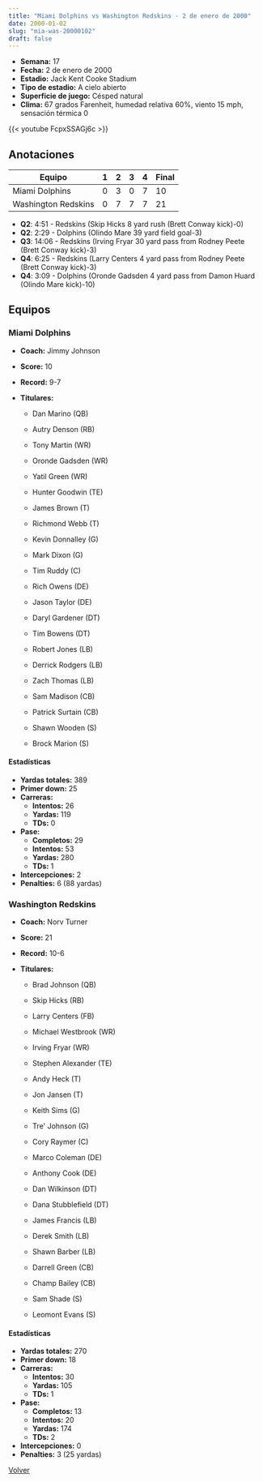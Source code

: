 ```yaml
---
title: "Miami Dolphins vs Washington Redskins - 2 de enero de 2000"
date: 2000-01-02
slug: "mia-was-20000102"
draft: false
---
```


- **Semana:** 17
- **Fecha:** 2 de enero de 2000
- **Estadio:** Jack Kent Cooke Stadium
- **Tipo de estadio:** A cielo abierto
- **Superficie de juego:** Césped natural
- **Clima:** 67 grados Farenheit, humedad relativa 60%, viento 15 mph, sensación térmica 0


{{< youtube FcpxSSAGj6c >}}


## Anotaciones
| Equipo | 1 | 2 | 3 | 4 | Final |
|--------|---|---|---|---|-------|
| Miami Dolphins  | 0 | 3 | 0 | 7  | 10 |
| Washington Redskins  | 0 | 7 | 7 | 7  | 21 |
- **Q2**: 4:51 - Redskins (Skip Hicks 8 yard rush (Brett Conway kick)-0)
- **Q2**: 2:29 - Dolphins (Olindo Mare 39 yard field goal-3)
- **Q3**: 14:06 - Redskins (Irving Fryar 30 yard pass from Rodney Peete (Brett Conway kick)-3)
- **Q4**: 6:25 - Redskins (Larry Centers 4 yard pass from Rodney Peete (Brett Conway kick)-3)
- **Q4**: 3:09 - Dolphins (Oronde Gadsden 4 yard pass from Damon Huard (Olindo Mare kick)-10)


## Equipos


### Miami Dolphins
* **Coach:** Jimmy Johnson
* **Score:** 10
* **Record:** 9-7
* **Titulares:** 

  * Dan Marino (QB) 

  * Autry Denson (RB) 

  * Tony Martin (WR) 

  * Oronde Gadsden (WR) 

  * Yatil Green (WR) 

  * Hunter Goodwin (TE) 

  * James Brown (T) 

  * Richmond Webb (T) 

  * Kevin Donnalley (G) 

  * Mark Dixon (G) 

  * Tim Ruddy (C) 

  * Rich Owens (DE) 

  * Jason Taylor (DE) 

  * Daryl Gardener (DT) 

  * Tim Bowens (DT) 

  * Robert Jones (LB) 

  * Derrick Rodgers (LB) 

  * Zach Thomas (LB) 

  * Sam Madison (CB) 

  * Patrick Surtain (CB) 

  * Shawn Wooden (S) 

  * Brock Marion (S) 

#### Estadísticas
* **Yardas totales:** 389
* **Primer down:** 25
* **Carreras:**
  * **Intentos:** 26
  * **Yardas:** 119
  * **TDs:** 0
* **Pase:**
  * **Completos:** 29
  * **Intentos:** 53
  * **Yardas:** 280
  * **TDs:** 1
* **Intercepciones:** 2
* **Penalties:** 6 (88 yardas)

### Washington Redskins
* **Coach:** Norv Turner
* **Score:** 21
* **Record:** 10-6
* **Titulares:** 

  * Brad Johnson (QB) 

  * Skip Hicks (RB) 

  * Larry Centers (FB) 

  * Michael Westbrook (WR) 

  * Irving Fryar (WR) 

  * Stephen Alexander (TE) 

  * Andy Heck (T) 

  * Jon Jansen (T) 

  * Keith Sims (G) 

  * Tre' Johnson (G) 

  * Cory Raymer (C) 

  * Marco Coleman (DE) 

  * Anthony Cook (DE) 

  * Dan Wilkinson (DT) 

  * Dana Stubblefield (DT) 

  * James Francis (LB) 

  * Derek Smith (LB) 

  * Shawn Barber (LB) 

  * Darrell Green (CB) 

  * Champ Bailey (CB) 

  * Sam Shade (S) 

  * Leomont Evans (S) 

#### Estadísticas
* **Yardas totales:** 270
* **Primer down:** 18
* **Carreras:**
  * **Intentos:** 30
  * **Yardas:** 105
  * **TDs:** 1
* **Pase:**
  * **Completos:** 13
  * **Intentos:** 20
  * **Yardas:** 174
  * **TDs:** 2
* **Intercepciones:** 0
* **Penalties:** 3 (25 yardas)


[Volver](/historia/1999)
